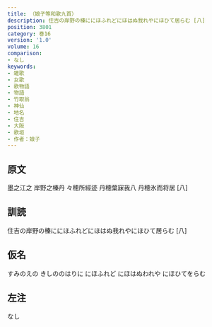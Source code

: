 ```yaml
---
title: （娘子等和歌九首）
description: 住吉の岸野の榛ににほふれどにほはぬ我れやにほひて居らむ [八]
position: 3801
category: 巻16
version: '1.0'
volume: 16
comparison:
- なし
keywords:
- 雑歌
- 女歌
- 歌物語
- 物語
- 竹取翁
- 神仙
- 地名
- 住吉
- 大阪
- 歌垣
- 作者：娘子
---
```


## 原文

墨之江之 岸野之榛丹 々穂所經迹 丹穂葉寐我八 丹穂氷而将居 [八]

## 訓読

住吉の岸野の榛ににほふれどにほはぬ我れやにほひて居らむ [八]

## 仮名

すみのえの きしののはりに にほふれど にほはぬわれや にほひてをらむ

## 左注

なし
